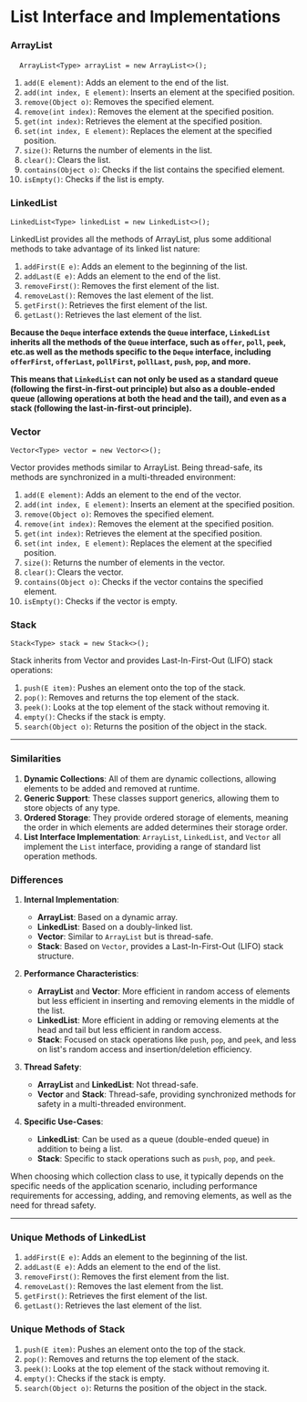 # List Interface and Implementations

### ArrayList 

    `ArrayList<Type> arrayList = new ArrayList<>(); `

1. `add(E element)`: Adds an element to the end of the list.
2. `add(int index, E element)`: Inserts an element at the specified position.
3. `remove(Object o)`: Removes the specified element.
4. `remove(int index)`: Removes the element at the specified position.
5. `get(int index)`: Retrieves the element at the specified position.
6. `set(int index, E element)`: Replaces the element at the specified position.
7. `size()`: Returns the number of elements in the list.
8. `clear()`: Clears the list.
9. `contains(Object o)`: Checks if the list contains the specified element.
10. `isEmpty()`: Checks if the list is empty.

### LinkedList 

`LinkedList<Type> linkedList = new LinkedList<>();`

LinkedList provides all the methods of ArrayList, plus some additional methods to take advantage of its linked list nature:

1. `addFirst(E e)`: Adds an element to the beginning of the list.
2. `addLast(E e)`: Adds an element to the end of the list.
3. `removeFirst()`: Removes the first element of the list.
4. `removeLast()`: Removes the last element of the list.
5. `getFirst()`: Retrieves the first element of the list.
6. `getLast()`: Retrieves the last element of the list.

**Because the `Deque` interface extends the `Queue` interface, `LinkedList` inherits all the methods of the `Queue` interface, such as `offer`, `poll`, `peek`, etc.as well as the methods specific to the `Deque` interface, including `offerFirst`, `offerLast`, `pollFirst`, `pollLast`, `push`, `pop`, and more.**

**This means that `LinkedList` can not only be used as a standard queue (following the first-in-first-out principle) but also as a double-ended queue (allowing operations at both the head and the tail), and even as a stack (following the last-in-first-out principle).**
### Vector 

`Vector<Type> vector = new Vector<>();`

Vector provides methods similar to ArrayList. Being thread-safe, its methods are synchronized in a multi-threaded environment:

1. `add(E element)`: Adds an element to the end of the vector.
2. `add(int index, E element)`: Inserts an element at the specified position.
3. `remove(Object o)`: Removes the specified element.
4. `remove(int index)`: Removes the element at the specified position.
5. `get(int index)`: Retrieves the element at the specified position.
6. `set(int index, E element)`: Replaces the element at the specified position.
7. `size()`: Returns the number of elements in the vector.
8. `clear()`: Clears the vector.
9. `contains(Object o)`: Checks if the vector contains the specified element.
10. `isEmpty()`: Checks if the vector is empty.

### Stack 

`Stack<Type> stack = new Stack<>();`

Stack inherits from Vector and provides Last-In-First-Out (LIFO) stack operations:

1. `push(E item)`: Pushes an element onto the top of the stack.
2. `pop()`: Removes and returns the top element of the stack.
3. `peek()`: Looks at the top element of the stack without removing it.
4. `empty()`: Checks if the stack is empty.
5. `search(Object o)`: Returns the position of the object in the stack.

---

### Similarities

1. **Dynamic Collections**: All of them are dynamic collections, allowing elements to be added and removed at runtime.
2. **Generic Support**: These classes support generics, allowing them to store objects of any type.
3. **Ordered Storage**: They provide ordered storage of elements, meaning the order in which elements are added determines their storage order.
4. **List Interface Implementation**: `ArrayList`, `LinkedList`, and `Vector` all implement the `List` interface, providing a range of standard list operation methods.

### Differences

1. **Internal Implementation**:
   
   - **ArrayList**: Based on a dynamic array.
   - **LinkedList**: Based on a doubly-linked list.
   - **Vector**: Similar to `ArrayList` but is thread-safe.
   - **Stack**: Based on `Vector`, provides a Last-In-First-Out (LIFO) stack structure.

2. **Performance Characteristics**:
   
   - **ArrayList** and **Vector**: More efficient in random access of elements but less efficient in inserting and removing elements in the middle of the list.
   - **LinkedList**: More efficient in adding or removing elements at the head and tail but less efficient in random access.
   - **Stack**: Focused on stack operations like `push`, `pop`, and `peek`, and less on list's random access and insertion/deletion efficiency.

3. **Thread Safety**:
   
   - **ArrayList** and **LinkedList**: Not thread-safe.
   - **Vector** and **Stack**: Thread-safe, providing synchronized methods for safety in a multi-threaded environment.

4. **Specific Use-Cases**:
   
   - **LinkedList**: Can be used as a queue (double-ended queue) in addition to being a list.
   - **Stack**: Specific to stack operations such as `push`, `pop`, and `peek`.

When choosing which collection class to use, it typically depends on the specific needs of the application scenario, including performance requirements for accessing, adding, and removing elements, as well as the need for thread safety.

---

### Unique Methods of LinkedList

1. `addFirst(E e)`: Adds an element to the beginning of the list.
2. `addLast(E e)`: Adds an element to the end of the list.
3. `removeFirst()`: Removes the first element from the list.
4. `removeLast()`: Removes the last element from the list.
5. `getFirst()`: Retrieves the first element of the list.
6. `getLast()`: Retrieves the last element of the list.

### Unique Methods of Stack

1. `push(E item)`: Pushes an element onto the top of the stack.
2. `pop()`: Removes and returns the top element of the stack.
3. `peek()`: Looks at the top element of the stack without removing it.
4. `empty()`: Checks if the stack is empty.
5. `search(Object o)`: Returns the position of the object in the stack.
